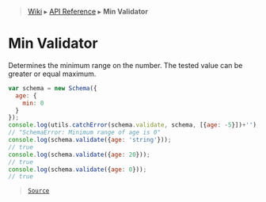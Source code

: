 > [Wiki](Home) ▸ [API Reference](API-Reference) ▸ **Min Validator**

# Min Validator

Determines the minimum range on the number.
The tested value can be greater or equal maximum.
```javascript
var schema = new Schema({
  age: {
    min: 0
  }
});
console.log(utils.catchError(schema.validate, schema, [{age: -5}])+'');
// "SchemaError: Minimum range of age is 0"
console.log(schema.validate({age: 'string'}));
// true
console.log(schema.validate({age: 20}));
// true
console.log(schema.validate({age: 0}));
// true
```

> [`Source`](/Neft-io/neft/blob/11ce61113abf36cfee4cca0e72112ab5bff468a7/src/schema/validators/min.litcoffee#min-validator)


